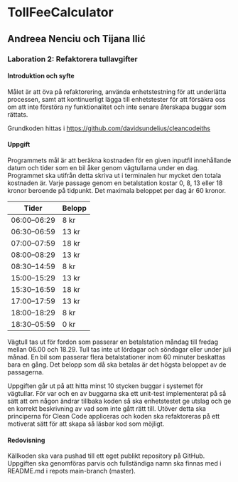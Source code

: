 # TollFeeCalculator
## Andreea Nenciu och Tijana Ilić

### Laboration 2: Refaktorera tullavgifter 

#### Introduktion och syfte 
Målet är att öva på refaktorering, använda enhetstestning för att underlätta processen, samt 
att kontinuerligt lägga till enhetstester för att försäkra oss om att inte förstöra ny funktionalitet 
och inte senare återskapa buggar som rättats. 

Grundkoden hittas i ​https://github.com/davidsundelius/cleancodeiths 

#### Uppgift 
Programmets mål är att beräkna kostnaden för en given inputfil innehållande datum och tider 
som en bil åker genom vägtullarna under en dag. Programmet ska utifrån detta skriva ut i 
terminalen hur mycket den totala kostnaden är. Varje passage genom en betalstation kostar 
0, 8, 13 eller 18 kronor beroende på tidpunkt. Det maximala beloppet per dag är 60 kronor. 
 
**Tider**   | **Belopp**
------------|------------------
06:00–06:29 | 8 kr 
06:30–06:59 | 13 kr 
07:00–07:59 | 18 kr 
08:00–08:29 | 13 kr 
08:30–14:59 | 8 kr 
15:00–15:29 | 13 kr 
15:30–16:59 | 18 kr 
17:00–17:59 | 13 kr 
18:00–18:29 | 8 kr 
18:30–05:59 | 0 kr 

Vägtull tas ut för fordon som passerar en betalstation måndag till fredag mellan 06.00 och 
18.29. Tull tas inte ut lördagar och söndagar eller under juli månad. En bil som passerar flera 
betalstationer inom 60 minuter beskattas bara en gång. Det belopp som då ska betalas är 
det högsta beloppet av de passagerna. 
 
Uppgiften går ut på att hitta minst 10 stycken buggar i systemet för vägtullar. För var och en 
av buggarna ska ett unit-test implementerat på så sätt att om någon ändrar tillbaka 
koden så ska enhetstestet ge utslag och ge en korrekt beskrivning av vad som inte gått rätt 
till. Utöver detta ska principerna för Clean Code appliceras och koden ska refaktoreras på ett 
motiverat sätt för att skapa så läsbar kod som möjligt. 

#### Redovisning 
Källkoden ska vara pushad till ett eget publikt repository på GitHub. Uppgiften ska 
genomföras parvis och fullständiga namn ska finnas med i README.md i repots 
main-branch (master). 
